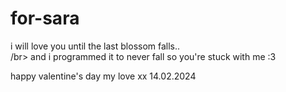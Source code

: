 # for-sara

i will love you until the last blossom falls..<br>/br>
and i programmed it to never fall so you're stuck with me :3

happy valentine's day my love xx 
14.02.2024

